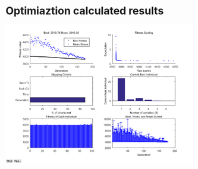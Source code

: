 # Optimiaztion calculated results

![calculated results](https://github.com/xijunke/HoverEnergyConsumptionOptimizations_WKP/blob/main/WingM5_4_10variable_Prescribed_Harmonic/calculated_results_20150614-high_frequncy/calculated_results.png)

